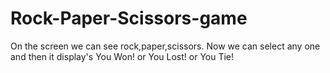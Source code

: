 # Rock-Paper-Scissors-game
On the screen we can see rock,paper,scissors. Now we can select any one and then it display's You Won! or You Lost! or You Tie!
